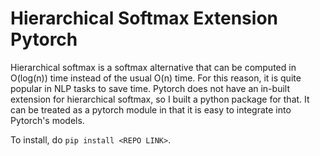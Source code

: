 # **Hierarchical Softmax Extension Pytorch**<br/>
Hierarchical softmax is a softmax alternative that can be computed in O(log(n)) time instead of the usual O(n) time. For this reason, it is quite popular in NLP tasks to save time.
Pytorch does not have an in-built extension for hierarchical softmax, so I built a python package for that. It can be treated as a pytorch module in that it is easy to integrate into Pytorch's models.

To install, do ```pip install <REPO LINK>```.
